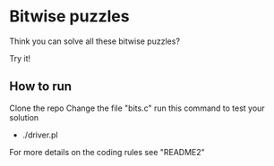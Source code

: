 # Bitwise puzzles

Think you can solve all these bitwise puzzles?

Try it! 

## How to run
Clone the repo
Change the file "bits.c" 
run this command to test your solution
* ./driver.pl

For more details on the coding rules see "README2"
